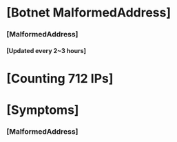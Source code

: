 # [Botnet MalformedAddress]
### [MalformedAddress]
#### [Updated every 2~3 hours]

# [Counting 712 IPs]

# [Symptoms] 
###   [MalformedAddress]
